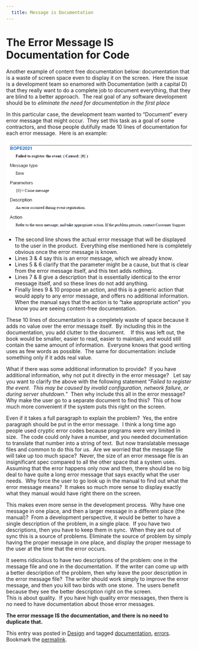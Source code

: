 ```yaml
---
  title: Message is Documentation
---
```

#  The Error Message IS Documentation for Code

Another example of content free documentation below: documentation that is a waste of screen space even to display it on the screen.  Here the issue is a development team so enamored with Documentation (with a capital D) that they really want to do a complete job to document everything, that they are blind to a better approach.  The real goal of any software development should be to _eliminate the need for documentation in the first place_

In this particular case, the development team wanted to “Document” every error message that might occur.  They set this task as a goal of some contractors, and those people dutifully made 10 lines of documentation for each error message.  Here is an example:

![](error-message-is-documentation-img1.png)

*   The second line shows the actual error message that will be displayed to the user in the product.  Everything else mentioned here is completely obvious once the error message is known.
*   Lines 3 & 4 say this is an error message, which we already know.
*   Lines 5 & 6 clarify that the parameter might be a cause, but that is clear from the error message itself, and this text adds nothing.
*   Lines 7 & 8 give a description that is essentially identical to the error message itself, and so these lines do not add anything.
*   Finally lines 9 & 10 propose an action, and this is a generic action that would apply to any error message, and offers no additional information.  When the manual says that the action is to “take appropriate action” you know you are seeing content-free documentation.

These 10 lines of documentation is a completely waste of space because it adds no value over the error message itself.  By including this in the documentation, you add clutter to the document.    If this was left out, the book would be smaller, easier to read, easier to maintain, and would still contain the same amount of information.  Everyone knows that good writing uses as few words as possible.  The same for documentation: include something only if it adds real value.

What if there was some additional information to provide?  If you have additional information, why not put it directly in the error message?   Let say you want to clarify the above with the following statement “_Failed to register the event.  This may be caused by invalid configuration, network failure, or during server shutdown._”  Then why include this all in the error message?  Why make the user go to a separate document to find this?  This of how much more convenient if the system puts this right on the screen.

Even if it takes a full paragraph to explain the problem?  Yes, the entire paragraph should be put in the error message.  I think a long time ago people used cryptic error codes because programs were very limited in size.  The code could only have a number, and you needed documentation to translate that number into a string of text.  But now translatable message files and common to do this for us.  Are we worried that the message file will take up too much space?  Never, the size of an error message file is an insignificant spec compared to all the other space that a system uses.  Assuming that the error happens only now and then, there should be no big deal to have quite a long error message that says exactly what the user needs.  Why force the user to go look up in the manual to find out what the error message means?  It makes so much more sense to display exactly what they manual would have right there on the screen.

This makes even more sense in the development process.  Why have one message in one place, and then a larger message in a different place (the manual)?  From a development perspective, it would be better to have a single description of the problem, in a single place.  If you have two descriptions, then you have to keep them in sync.  When they are out of sync this is a source of problems. Eliminate the source of problem by simply having the proper message in one place, and display the proper message to the user at the time that the error occurs.

It seems ridiculous to have two descriptions of the problem: one in the message file and one in the documentation.  If the writer can come up with a better description of the problem, then why leave the poor description in the error message file?  The writer should work simply to improve the error message, and then you kill two birds with one stone.  The users benefit because they see the better description right on the screen.  
This is about quality.  If you have high quality error messages, then there is no need to have documentation about those error messages.

**The error message IS the documentation, and there is no need to duplicate that.**

This entry was posted in [Design](https://agiletribe.purplehillsbooks.com/category/design/) and tagged [documentation](https://agiletribe.purplehillsbooks.com/tag/documentation/), [errors](https://agiletribe.purplehillsbooks.com/tag/errors/). Bookmark the [permalink](https://agiletribe.purplehillsbooks.com/2012/03/28/the-error-message-is-the-documentation/ "Permalink to The Error Message IS Documentation for Code").